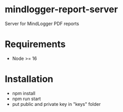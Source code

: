 # mindlogger-report-server
Server for MindLogger PDF reports

# Requirements
- Node >= 16

# Installation
- npm install
- npm run start
- put public and private key in "keys" folder
